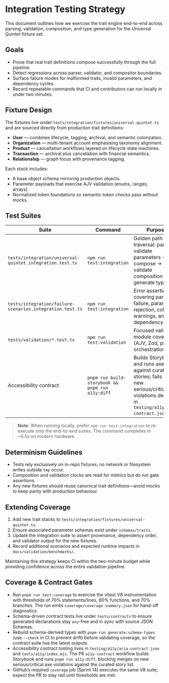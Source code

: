 # Integration Testing Strategy

This document outlines how we exercise the trait engine end-to-end across parsing, validation, composition, and type generation for the Universal Quintet fixture set.

## Goals

- Prove that real trait definitions compose successfully through the full pipeline.
- Detect regressions across parser, validator, and compositor boundaries.
- Surface failure modes for malformed traits, invalid parameters, and dependency cycles.
- Record repeatable commands that CI and contributors can run locally in under two minutes.

## Fixture Design

The fixtures live under `tests/integration/fixtures/universal-quintet.ts` and are sourced directly from production trait definitions:

- **User** — combines lifecycle, tagging, archival, and semantic colorization.
- **Organization** — multi-tenant account emphasising taxonomy alignment.
- **Product** — cancellation workflows layered on lifecycle state machines.
- **Transaction** — archival plus cancellation with financial semantics.
- **Relationship** — graph focus with provenance tagging.

Each stack includes:

- A base object schema mirroring production objects.
- Parameter payloads that exercise AJV validation (enums, ranges, arrays).
- Normalized token foundations so semantic token checks pass without mocks.

## Test Suites

| Suite | Command | Purpose |
| --- | --- | --- |
| `tests/integration/universal-quintet.integration.test.ts` | `npm run test:integration` | Golden path traversal: parse → validate parameters → compose → validate composition → generate types. |
| `tests/integration/failure-scenarios.integration.test.ts` | `npm run test:integration` | Error assertions covering parser failure, parameter rejection, collision warnings, and dependency loops. |
| `tests/validation/*.test.ts` | `npm run test:validation` | Focused validation module coverage (AJV, Zod, pipeline orchestration). |
| Accessibility contract | `pnpm run build-storybook && pnpm run a11y:diff` | Builds Storybook and runs axe against curated stories; fails on new serious/critical violations defined in `testing/a11y/aria-contract.json`. |

> **Note:** When running locally, prefer `npm run test:integration` to re-execute only the end-to-end suites. The command completes in ~0.5s on modern hardware.

## Determinism Guidelines

- Tests rely exclusively on in-repo fixtures; no network or filesystem writes outside `tmp` occur.
- Composition and validation clocks are read for metrics but do not gate assertions.
- Any new fixtures should reuse canonical trait definitions—avoid mocks to keep parity with production behaviour.

## Extending Coverage

1. Add new trait stacks to `tests/integration/fixtures/universal-quintet.ts`.
2. Ensure associated parameter schemas exist under `schemas/traits`.
3. Update the integration suite to assert provenance, dependency order, and validator output for the new fixtures.
4. Record additional scenarios and expected runtime impacts in `docs/validation/benchmarks/`.

Maintaining this strategy keeps CI within the two-minute budget while providing confidence across the entire validation pipeline.

## Coverage & Contract Gates

- Run `pnpm run test:coverage` to exercise the vitest V8 instrumentation with thresholds of 70% statements/lines, 80% functions, and 70% branches. The run emits `coverage/coverage-summary.json` for hand-off diagnostics.
- Schema-driven contract tests live under `tests/contracts` to ensure generated declarations stay `any`-free and in sync with source JSON Schemas.
- Rebuild schema-derived types with `pnpm run generate:schema-types` (use `--check` in CI to prevent drift) before validating coverage, so the contract suite has the latest outputs.
- Accessibility contract tooling lives in `testing/a11y/aria-contract.json` and `tools/a11y/index.mjs`. The PR `a11y-contract` workflow builds Storybook and runs `pnpm run a11y:diff`, blocking merges on new serious/critical axe violations against the curated story list.
- GitHub’s required `coverage` job (Sprint 14) executes the same V8 suite; expect the PR to stay red until thresholds are met.
